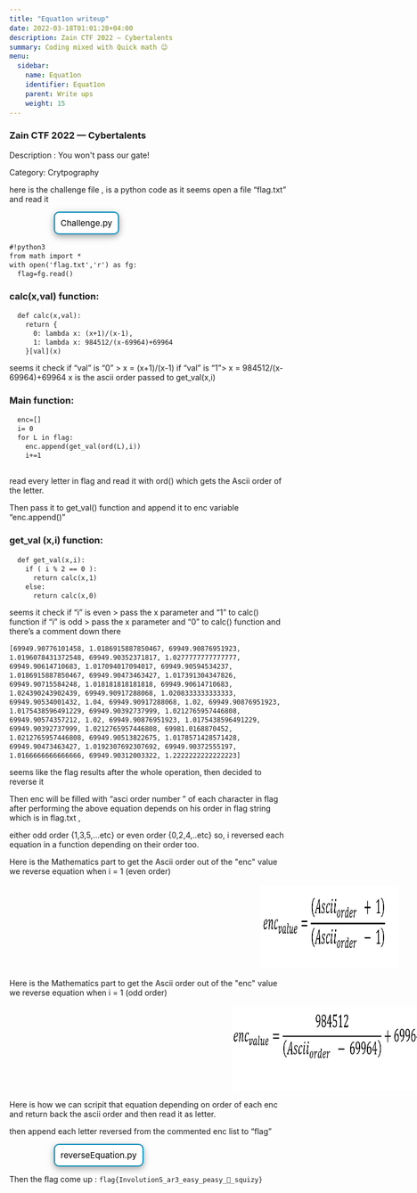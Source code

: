 ```yaml
---
title: "Equat1on writeup"
date: 2022-03-18T01:01:28+04:00
description: Zain CTF 2022 — Cybertalents
summary: Coding mixed with Quick math 😉
menu:
  sidebar:
    name: Equat1on
    identifier: Equat1on
    parent: Write ups
    weight: 15
---
```


### Zain CTF 2022 — Cybertalents

Description : You won't pass our gate!

Category: Crytpography

here is the challenge file , is a python code
as it seems open a file “flag.txt” and read it


<!DOCTYPE html>
<html>
<head>
  <style>
.button-dl {
  border:  2px solid #008CBA;/* Blue */
  border-radius: 9px;
  color: black;
  padding: 9px 10px;
  text-align: center;
  text-decoration: none;
  display: inline-block;
  font-size: 15px;
  margin-left: 80px;
  cursor: pointer;
  background-color: #ffffff;
  transition-duration: 0.4s;
  box-shadow: 0 4px 10px 0 rgba(0,0,0,0.2), 0 4px 15px 0 rgba(0,0,0,0.19);
  }
.button-dl:hover {
  background-color: #008CBA; /* Blue */
  color: white;
}
.button-dl:active {
  background-color: #3e8e41;/* Green */
  box-shadow: 0 5px #666;
  transform: translateY(4px);

</style>
</head>
<body>

<a download =challenge.py  target = "_blank" class = "button-dl" href="/files/challenge.py" >Challenge.py</a>

```
#!python3 
from math import *
with open('flag.txt','r') as fg:
  flag=fg.read()
```
### calc(x,val) function:

```
  def calc(x,val):
    return {
      0: lambda x: (x+1)/(x-1),
      1: lambda x: 984512/(x-69964)+69964
    }[val](x)
```
seems it check if “val” is “0” > x = (x+1)/(x-1)
if “val” is “1”> x = 984512/(x-69964)+69964
x is the ascii order passed to get_val(x,i)

### Main function:

```
  enc=[]
  i= 0
  for L in flag:
    enc.append(get_val(ord(L),i))
    i+=1


```
read every letter in flag and read it with ord() which gets the Ascii order of the letter.

Then pass it to get_val() function and append it to enc variable “enc.append()”
### get_val (x,i) function:

```
  def get_val(x,i):
    if ( i % 2 == 0 ):
      return calc(x,1)
    else:
      return calc(x,0)
```
seems it check if “i” is even > pass the x parameter and “1” to calc() function
if “i” is odd > pass the x parameter and “0” to calc() function
and there’s a comment down there

```
[69949.90776101458, 1.0186915887850467, 69949.90876951923, 1.0196078431372548, 69949.90352371817, 1.0277777777777777, 69949.90614710683, 1.017094017094017, 69949.90594534237, 1.0186915887850467, 69949.90473463427, 1.017391304347826, 69949.90715584248, 1.018181818181818, 69949.90614710683, 1.024390243902439, 69949.90917288068, 1.0208333333333333, 69949.90534001432, 1.04, 69949.90917288068, 1.02, 69949.90876951923, 1.0175438596491229, 69949.90392737999, 1.0212765957446808, 69949.90574357212, 1.02, 69949.90876951923, 1.0175438596491229, 69949.90392737999, 1.0212765957446808, 69981.0168870452, 1.0212765957446808, 69949.90513822675, 1.0178571428571428, 69949.90473463427, 1.0192307692307692, 69949.90372555197, 1.0166666666666666, 69949.90312003322, 1.2222222222222223]
```
seems like the flag results after the whole operation, then decided to reverse it

Then enc will be filled with “asci order number ” of each character in flag after performing the above equation depends on his order in flag string which is in flag.txt ,

either odd order {1,3,5,…etc} or even order {0,2,4,..etc}
so, i reversed each equation in a function depending on their order too.

Here is the Mathematics part to get the Ascii order out of the "enc" value we reverse equation when i = 1 (even order) 
<br><br>
<img class = "img" src="/files/equ-even.JPG" alt="equation for even" width="250" height="150" style="vertical-align:middle;margin:0px 450px">
<br><br>
Here is the Mathematics part to get the Ascii order out of the "enc" value we reverse equation when i = 1 (odd order)
<br><br>
<img class = "img" src="/files/equ-odd.JPG" alt="equation for odd" width="350" height="150" style="vertical-align:middle;margin:0px 400px">
<br><br>
Here is how we can scripit that equation depending on order of each enc and return back the ascii order and then read it as letter.

then append each letter reversed from the commented enc list to “flag”

<a download =reverseEquation.py target = "_blank" class = "button-dl" href="/files/reverseEquation.py" >reverseEquation.py</a>




Then the flag come up : `flag{InvolutionS_ar3_easy_peasy_🍋_squizy}`
</body>
</html>